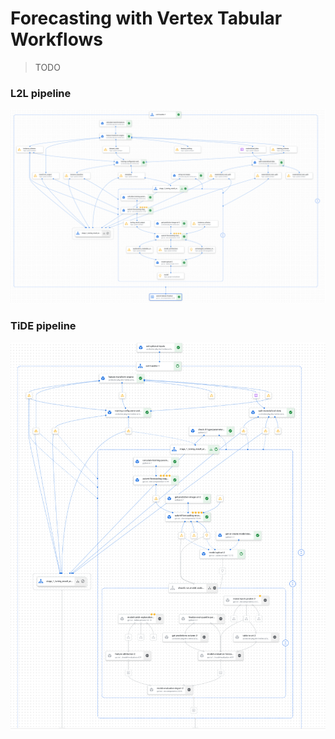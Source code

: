 # Forecasting with Vertex Tabular Workflows 

> TODO


### L2L pipeline
<img src='imgs/l2l-full-pipe-run.png'>

### TiDE pipeline
<img src='imgs/tide-e2e-pipeline.png'>